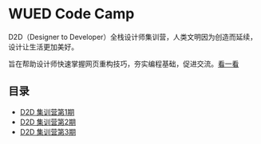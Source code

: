 # WUED Code Camp

D2D（Designer to Developer）全栈设计师集训营，人类文明因为创造而延续，设计让生活更加美好。

旨在帮助设计师快速掌握网页重构技巧，夯实编程基础，促进交流。[看一看](https://weaver-design.github.io/wued-code-camp/.)

## 目录

- [D2D 集训营第1期](./d2d/1.md)
- [D2D 集训营第2期](./d2d/2.md)
- [D2D 集训营第3期](./d2d/3.md)
